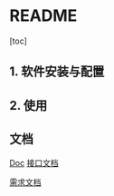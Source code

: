 # README
[toc]

## 1. 软件安装与配置

## 2. 使用


## 文档
[Doc](./doc)
[接口文档](./doc/接口文档/接口文档.md)
    
[需求文档](doc/需求文档/需求文档.md)